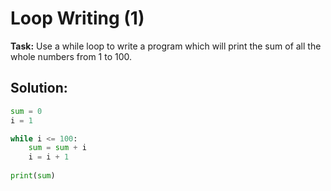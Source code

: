 # Loop Writing (1)

**Task:** Use a while loop to write a program which will print the sum of all the whole numbers from 1 to 100.

## Solution:
```python
sum = 0
i = 1

while i <= 100:
    sum = sum + i
    i = i + 1
    
print(sum)

```
